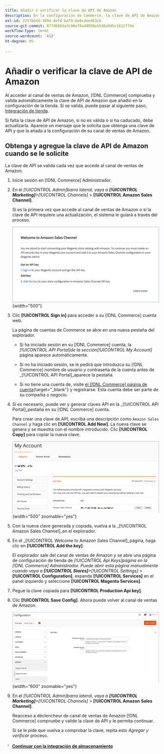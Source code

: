 ```yaml
---
title: Añadir o verificar la clave de API de Amazon
description: En la configuración de Commerce, la clave de API de Amazon validada permite integrar las tiendas con la cuenta de vendedor de Amazon.
exl-id: 2257b64d-309d-4efd-ba79-6e0cdeed63cb
source-git-commit: 077d680da3c98ef9a48958eb548a9d5c1612f74e
workflow-type: tm+mt
source-wordcount: '412'
ht-degree: 0%

---
```


# Añadir o verificar la clave de API de Amazon

Al acceder al canal de ventas de Amazon, [!DNL Commerce] comprueba y valida automáticamente la clave de API de Amazon que añadió en la configuración de la tienda. Si se valida, puede pasar al siguiente paso, [Integración de tienda](./store-integration.md).

Si falta la clave de API de Amazon, si no es válida o si ha caducado, debe actualizarla. Aparece un mensaje que le solicita que obtenga una clave de API y que la añada a la configuración de su canal de ventas de Amazon.

## Obtenga y agregue la clave de API de Amazon cuando se le solicite

La clave de API se valida cada vez que accede al canal de ventas de Amazon.

1. Inicie sesión en [!DNL Commerce] Administrador.

1. En el _[!UICONTROL Admin]_barra lateral, vaya a **[!UICONTROL Marketing]**>_[!UICONTROL Channels]_ > **[!UICONTROL Amazon Sales Channel]**.

   Si es la primera vez que accede al canal de ventas de Amazon o si la clave de API requiere una actualización, el sistema le guiará a través del proceso.

   ![Obtener y agregar el indicador de clave de API de Amazon](assets/amazon-api-verification-prompt.png){width="500"}

1. Clic **[!UICONTROL Sign in]** para acceder a su [!DNL Commerce] cuenta web.

   La página de cuentas de Commerce se abre en una nueva pestaña del explorador.

   - Si ha iniciado sesión en su [!DNL Commerce] cuenta, la _[!UICONTROL API Portal]_de la sección_[!UICONTROL My Account]_ página aparece automáticamente.

   - Si no ha iniciado sesión, se le pedirá que introduzca su [!DNL Commerce] nombre de usuario y contraseña de la cuenta antes de _[!UICONTROL API Portal]_aparece la pestaña.

   - Si no tiene una cuenta de, visite [el [!DNL Commerce] página de cuenta](https://account.magento.com/customer/account/login/){target="_blank"} y registrarse. Esta cuenta debe ser parte de su compañía o negocio.

1. Si es necesario, puede ver y generar claves API en la _[!UICONTROL API Portal]_pestaña en su [!DNL Commerce] cuenta.

   Para crear una clave de API, escriba una descripción como `Amazon Sales Channel` y haga clic en **[!UICONTROL Add New]**. La nueva clave se genera y se muestra con el nombre introducido. Clic **[!UICONTROL Copy]** para copiar la nueva clave.

   ![Generar o copiar una clave de API](assets/amazon-add-api-key.png){width="500" zoomable="yes"}

1. Con la nueva clave generada y copiada, vuelva a la _[!UICONTROL Amazon Sales Channel]_en el explorador.

1. En el _[!UICONTROL Welcome to Amazon Sales Channel]_página, haga clic en **[!UICONTROL Add the key]**.

   El explorador sale del canal de ventas de Amazon y se abre una página de configuración de tienda de _[!UICONTROL Api Keys]_página en la [!DNL Commerce] Administrador. Puede abrir esta página manualmente cuando vaya a **[!UICONTROL Stores]**>_[!UICONTROL Settings]_ > **[!UICONTROL Configuration]**, expanda **[!UICONTROL Services]** en el panel izquierdo y seleccione **[!UICONTROL Magento Services]**.

1. Pegue la clave copiada para **[!UICONTROL Production Api key]**.

1. Clic **[!UICONTROL Save Config]**. Ahora puede volver al canal de ventas de Amazon.

   ![Añadir la clave API en la configuración de la tienda](assets/config-magento-services-api-screen.png){width="600" zoomable="yes"}

1. En el _[!UICONTROL Admin]_barra lateral, vaya a **[!UICONTROL Marketing]**>_[!UICONTROL Channels]_ > **[!UICONTROL Amazon Sales Channel]**.

   Reacceso a déclencheur de canal de ventas de Amazon [!DNL Commerce] compruebe y valide la clave de API y le permita continuar.

   Si se le pide que vuelva a comprobar la clave, repita esto _Agregar y verificar_ proceso.

![Icono Siguiente](assets/btn-next.png) [**Continuar con la integración de almacenamiento**](./store-integration.md)
